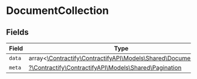# DocumentCollection


## Fields

| Field                                                                                                | Type                                                                                                 | Required                                                                                             | Description                                                                                          |
| ---------------------------------------------------------------------------------------------------- | ---------------------------------------------------------------------------------------------------- | ---------------------------------------------------------------------------------------------------- | ---------------------------------------------------------------------------------------------------- |
| `data`                                                                                               | array<[\Contractify\ContractifyAPI\Models\Shared\DocumentRead](../../Models/Shared/DocumentRead.md)> | :heavy_minus_sign:                                                                                   | N/A                                                                                                  |
| `meta`                                                                                               | [?\Contractify\ContractifyAPI\Models\Shared\Pagination](../../Models/Shared/Pagination.md)           | :heavy_minus_sign:                                                                                   | N/A                                                                                                  |